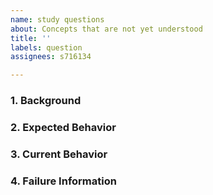 ```yaml
---
name: study questions
about: Concepts that are not yet understood
title: ''
labels: question
assignees: s716134

---
```


### 1. Background

### 2. Expected Behavior

### 3. Current Behavior

### 4. Failure Information
